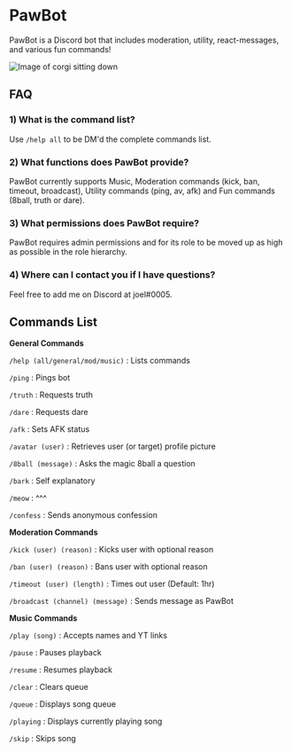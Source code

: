 # PawBot
PawBot is a Discord bot that includes moderation, utility, react-messages, and various fun commands! 

![Image of corgi sitting down](https://cdn.discordapp.com/avatars/971239438892019743/6931bbb87c32bf98a10d7ab9ff5f1b91.png?size=4096|width)
 
 ## **FAQ**
 
 ### **1) What is the command list?**
 
   Use `/help all` to be DM'd the complete commands list.
    
 ### **2) What functions does PawBot provide?**
 
   PawBot currently supports Music, Moderation commands (kick, ban, timeout, broadcast), Utility commands (ping, av, afk) and Fun commands (8ball, truth or dare).

 ### **3) What permissions does PawBot require?**
 
   PawBot requires admin permissions and for its role to be moved up as high as possible in the role hierarchy.

### **4) Where can I contact you if I have questions?**

   Feel free to add me on Discord at joel#0005.

## Commands List

**General Commands**

`/help (all/general/mod/music)` : Lists commands

`/ping` : Pings bot

`/truth` : Requests truth

`/dare` : Requests dare

`/afk` : Sets AFK status

`/avatar (user)` : Retrieves user (or target) profile picture

`/8ball (message)` : Asks the magic 8ball a question

`/bark` : Self explanatory

`/meow` : ^^^

`/confess` : Sends anonymous confession


**Moderation Commands**

`/kick (user) (reason)` : Kicks user with optional reason

`/ban (user) (reason)` : Bans user with optional reason

`/timeout (user) (length)` : Times out user (Default: 1hr)

`/broadcast (channel) (message)` : Sends message as PawBot


**Music Commands**

`/play (song)` : Accepts names and YT links

`/pause` : Pauses playback

`/resume` : Resumes playback

`/clear` : Clears queue

`/queue` : Displays song queue

`/playing` : Displays currently playing song

`/skip` : Skips song



